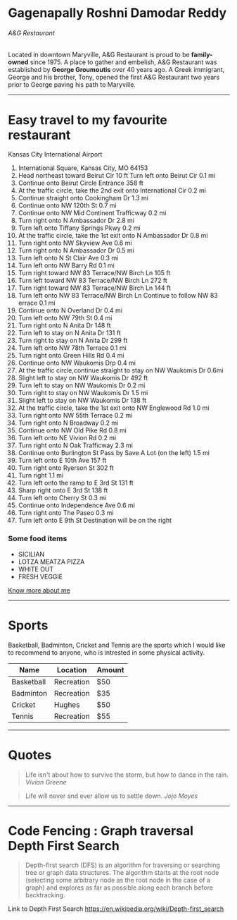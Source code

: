 # Gagenapally Roshni Damodar Reddy
###### A&G Restaurant

Located in downtown Maryville, 
A&G Restaurant is proud to be **family-owned** since 1975.
A place to gather and embelish, A&G Restaurant was established by **George Groumoutis** over 40 years ago. A Greek immigrant, George and his brother, Tony, opened the first A&G Restaurant two years prior to George paving his path to Maryville.

-------------------------------------------
# Easy travel to my favourite restaurant

Kansas City International Airport
1. International Square, Kansas City, MO 64153
2. Head northeast toward Beirut Cir
   10 ft
   Turn left onto Beirut Cir
   0.1 mi
3. Continue onto Beirut Circle Entrance
   358 ft
4. At the traffic circle, take the 2nd exit onto International Cir
   0.2 mi
5. Continue straight onto Cookingham Dr
   1.3 mi
6. Continue onto NW 120th St
   0.7 mi
7. Continue onto NW Mid Continent Trafficway
   0.2 mi
8. Turn right onto N Ambassador Dr
   2.8 mi
9. Turn left onto Tiffany Springs Pkwy
   0.2 mi
10. At the traffic circle, take the 1st exit onto N Ambassador Dr
    0.8 mi
11. Turn right onto NW Skyview Ave
    0.6 mi
12. Turn right onto N Ambassador Dr 0.5 mi
13. Turn left onto N St Clair Ave 0.3 mi
14. Turn left onto NW Barry Rd 0.1 mi
15. Turn right toward NW 83 Terrace/NW Birch Ln 105 ft
16. Turn left toward NW 83 Terrace/NW Birch Ln 272 ft
17. Turn right toward NW 83 Terrace/NW Birch Ln 144 ft
18. Turn left onto NW 83 Terrace/NW Birch Ln Continue to follow NW 83  errace 0.1 mi
19. Continue onto N Overland Dr 0.4 mi
20. Turn left onto NW 79th St 0.4 mi
21. Turn right onto N Anita Dr 148 ft
22. Turn left to stay on N Anita Dr 131 ft
23. Turn right to stay on N Anita Dr 299 ft
24. Turn left onto NW 78th Terrace 0.1 mi
25. Turn right onto Green Hills Rd 0.4 mi
26. Continue onto NW Waukomis Drp 0.4 mi
27. At the traffic circle,continue straight to stay on NW Waukomis Dr 0.6mi
28. Slight left to stay on NW Waukomis Dr 492 ft
29. Turn left to stay on NW Waukomis Dr 0.2 mi
30. Turn right to stay on NW Waukomis Dr 1.5 mi
31. Slight left to stay on NW Waukomis Dr 138 ft
32. At the traffic circle, take the 1st exit onto NW Englewood Rd 1.0 mi
33. Turn right onto NW 55th Terrace 0.2 mi
34. Turn right onto N Broadway 0.2 mi
35. Continue onto NW Old Pike Rd 0.8 mi
36. Turn left onto NE Vivion Rd 0.2 mi
37. Turn right onto N Oak Trafficway 2.3 mi
38. Continue onto Burlington St Pass by Save A Lot (on the left) 1.5 mi
39. Turn left onto E 10th Ave 157 ft
40. Turn right onto Ryerson St 302 ft
41. Turn right 1.1 mi
42. Turn left onto the ramp to E 3rd St 131 ft
43. Sharp right onto E 3rd St 138 ft
44. Turn left onto Cherry St 0.3 mi
45. Continue onto Independence Ave 0.6 mi
46. Turn right onto The Paseo 0.3 mi
47. Turn left onto E 9th St Destination will be on the right

 ### Some food items
* SICILIAN
* LOTZA MEATZA PIZZA
* WHITE OUT
* FRESH VEGGIE

[Know more about me](https://github.com/s546652/assignment2-Gagenapally/blob/main/AboutMe.md)

-----------------------------------------------

# Sports

Basketball, Badminton, Cricket and Tennis are the sports which I would like to recommend to anyone, who is intrested in some physical activity.

|  Name       |  Location   | Amount|
|-------------|-------------|-------|
|  Basketball | Recreation  |  $50  |
|  Badminton  | Recreation  |  $35  |
|  Cricket    | Hughes      |  $50  |
|   Tennis    |  Recreation |  $55  |

----------------------------------------------------

# Quotes

> Life isn't about how to survive the storm, but how to dance in the rain. *Vivian Greene*

> Life will never and ever allow us to settle down. *Jojo Moyes*

-----------------------------------------------------
# Code Fencing : Graph traversal Depth First Search

>Depth-first search (DFS) is an algorithm for traversing or searching tree or graph data structures. The algorithm starts at the root node (selecting some arbitrary node as the root node in the case of a graph) and explores as far as possible along each branch before backtracking.

Link to Depth First Search https://en.wikipedia.org/wiki/Depth-first_search